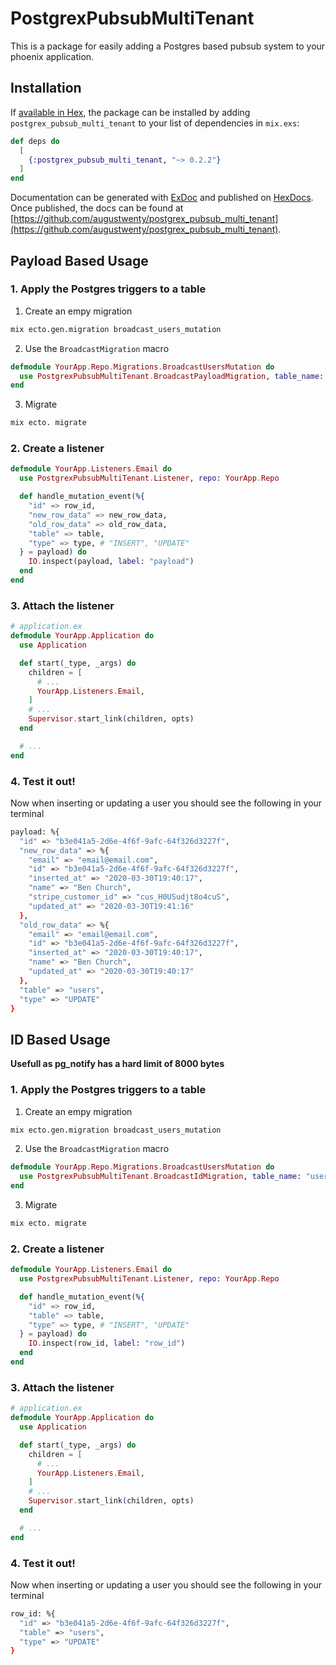 # PostgrexPubsubMultiTenant

This is a package for easily adding a Postgres based pubsub system to your phoenix application.

## Installation

If [available in Hex](https://hex.pm/postgrex_pubsub_multi_tenant), the package can be installed
by adding `postgrex_pubsub_multi_tenant` to your list of dependencies in `mix.exs`:

```elixir
def deps do
  [
    {:postgrex_pubsub_multi_tenant, "~> 0.2.2"}
  ]
end
```

Documentation can be generated with [ExDoc](https://github.com/elixir-lang/ex_doc)
and published on [HexDocs](https://hexdocs.pm). Once published, the docs can
be found at [https://github.com/augustwenty/postgrex_pubsub_multi_tenant](https://github.com/augustwenty/postgrex_pubsub_multi_tenant).

## Payload Based Usage

### 1. Apply the Postgres triggers to a table
1. Create an empy migration
```bash
mix ecto.gen.migration broadcast_users_mutation
```

2. Use the `BroadcastMigration` macro
```ex
defmodule YourApp.Repo.Migrations.BroadcastUsersMutation do
  use PostgrexPubsubMultiTenant.BroadcastPayloadMigration, table_name: "users"
end
```

3. Migrate
```bash
mix ecto. migrate
```

### 2. Create a listener
```ex
defmodule YourApp.Listeners.Email do
  use PostgrexPubsubMultiTenant.Listener, repo: YourApp.Repo

  def handle_mutation_event(%{
    "id" => row_id,
    "new_row_data" => new_row_data,
    "old_row_data" => old_row_data,
    "table" => table,
    "type" => type, # "INSERT", "UPDATE"
  } = payload) do
    IO.inspect(payload, label: "payload")
  end
end
```

### 3. Attach the listener
```ex
# application.ex
defmodule YourApp.Application do
  use Application

  def start(_type, _args) do
    children = [
      # ...
      YourApp.Listeners.Email,
    ]
    # ...
    Supervisor.start_link(children, opts)
  end

  # ...
end
```

### 4. Test it out!
Now when inserting or updating a user you should see the following in your terminal
```bash
payload: %{
  "id" => "b3e041a5-2d6e-4f6f-9afc-64f326d3227f",
  "new_row_data" => %{
    "email" => "email@email.com",
    "id" => "b3e041a5-2d6e-4f6f-9afc-64f326d3227f",
    "inserted_at" => "2020-03-30T19:40:17",
    "name" => "Ben Church",
    "stripe_customer_id" => "cus_H0USudjt8o4cuS",
    "updated_at" => "2020-03-30T19:41:16"
  },
  "old_row_data" => %{
    "email" => "email@email.com",
    "id" => "b3e041a5-2d6e-4f6f-9afc-64f326d3227f",
    "inserted_at" => "2020-03-30T19:40:17",
    "name" => "Ben Church",
    "updated_at" => "2020-03-30T19:40:17"
  },
  "table" => "users",
  "type" => "UPDATE"
}
```


## ID Based Usage
__Usefull as pg_notify has a hard limit of 8000 bytes__
### 1. Apply the Postgres triggers to a table
1. Create an empy migration
```bash
mix ecto.gen.migration broadcast_users_mutation
```

2. Use the `BroadcastMigration` macro
```ex
defmodule YourApp.Repo.Migrations.BroadcastUsersMutation do
  use PostgrexPubsubMultiTenant.BroadcastIdMigration, table_name: "users"
end
```

3. Migrate
```bash
mix ecto. migrate
```

### 2. Create a listener
```ex
defmodule YourApp.Listeners.Email do
  use PostgrexPubsubMultiTenant.Listener, repo: YourApp.Repo

  def handle_mutation_event(%{
    "id" => row_id,
    "table" => table,
    "type" => type, # "INSERT", "UPDATE"
  } = payload) do
    IO.inspect(row_id, label: "row_id")
  end
end
```

### 3. Attach the listener
```ex
# application.ex
defmodule YourApp.Application do
  use Application

  def start(_type, _args) do
    children = [
      # ...
      YourApp.Listeners.Email,
    ]
    # ...
    Supervisor.start_link(children, opts)
  end

  # ...
end
```

### 4. Test it out!
Now when inserting or updating a user you should see the following in your terminal
```bash
row_id: %{
  "id" => "b3e041a5-2d6e-4f6f-9afc-64f326d3227f",
  "table" => "users",
  "type" => "UPDATE"
}
```

